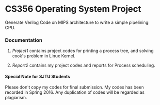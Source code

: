 # CS356 Operating System Project
Generate Verilog Code on MIPS architecture to write a simple pipelining CPU.

### Documentation

1. *Project1* contains project codes for printing a process tree, and solving cook's problem in Linux Kernel.

2. *Report2* contains my project codes and reports for Process scheduling.

#### Special Note for SJTU Students

Please don't copy my codes for final submission. My codes has been recorded in Spring 2016. Any duplication of codes will be regarded as plagiarism.
